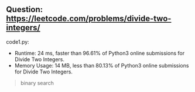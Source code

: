 ## Question: https://leetcode.com/problems/divide-two-integers/

code1.py:
* Runtime: 24 ms, faster than 96.61% of Python3 online submissions for Divide Two Integers.
* Memory Usage: 14 MB, less than 80.13% of Python3 online submissions for Divide Two Integers.
> binary search